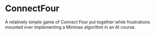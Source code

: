 # ConnectFour

A relatively simple game of Connect Four put together while frustrations mounted over implementing a Minimax algorithm in an AI course.
